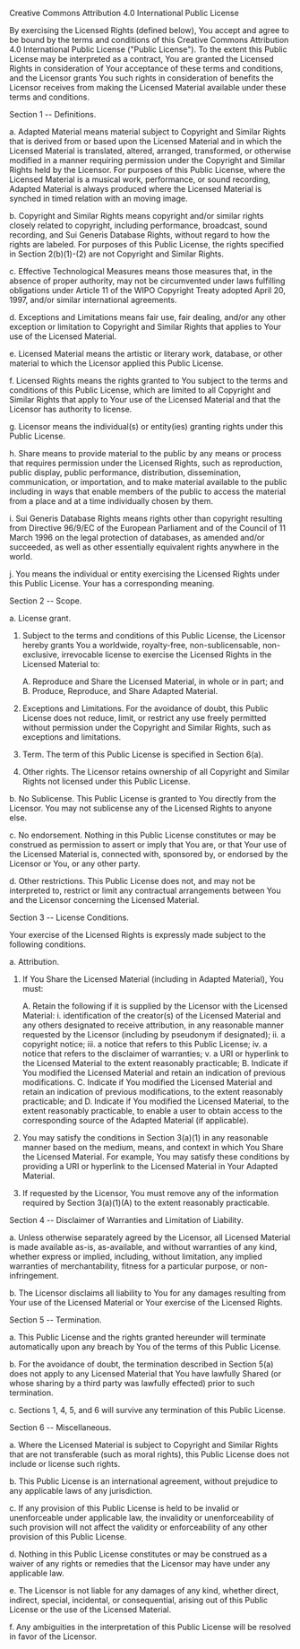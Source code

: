 Creative Commons Attribution 4.0 International Public License

By exercising the Licensed Rights (defined below), You accept and agree to be bound by the terms and conditions of this Creative Commons Attribution 4.0 International Public License ("Public License"). To the extent this Public License may be interpreted as a contract, You are granted the Licensed Rights in consideration of Your acceptance of these terms and conditions, and the Licensor grants You such rights in consideration of benefits the Licensor receives from making the Licensed Material available under these terms and conditions.

Section 1 -- Definitions.

a. Adapted Material means material subject to Copyright and Similar Rights that is derived from or based upon the Licensed Material and in which the Licensed Material is translated, altered, arranged, transformed, or otherwise modified in a manner requiring permission under the Copyright and Similar Rights held by the Licensor. For purposes of this Public License, where the Licensed Material is a musical work, performance, or sound recording, Adapted Material is always produced where the Licensed Material is synched in timed relation with an moving image.

b. Copyright and Similar Rights means copyright and/or similar rights closely related to copyright, including performance, broadcast, sound recording, and Sui Generis Database Rights, without regard to how the rights are labeled. For purposes of this Public License, the rights specified in Section 2(b)(1)-(2) are not Copyright and Similar Rights.

c. Effective Technological Measures means those measures that, in the absence of proper authority, may not be circumvented under laws fulfilling obligations under Article 11 of the WIPO Copyright Treaty adopted April 20, 1997, and/or similar international agreements.

d. Exceptions and Limitations means fair use, fair dealing, and/or any other exception or limitation to Copyright and Similar Rights that applies to Your use of the Licensed Material.

e. Licensed Material means the artistic or literary work, database, or other material to which the Licensor applied this Public License.

f. Licensed Rights means the rights granted to You subject to the terms and conditions of this Public License, which are limited to all Copyright and Similar Rights that apply to Your use of the Licensed Material and that the Licensor has authority to license.

g. Licensor means the individual(s) or entity(ies) granting rights under this Public License.

h. Share means to provide material to the public by any means or process that requires permission under the Licensed Rights, such as reproduction, public display, public performance, distribution, dissemination, communication, or importation, and to make material available to the public including in ways that enable members of the public to access the material from a place and at a time individually chosen by them.

i. Sui Generis Database Rights means rights other than copyright resulting from Directive 96/9/EC of the European Parliament and of the Council of 11 March 1996 on the legal protection of databases, as amended and/or succeeded, as well as other essentially equivalent rights anywhere in the world.

j. You means the individual or entity exercising the Licensed Rights under this Public License. Your has a corresponding meaning.

Section 2 -- Scope.

a. License grant.

1. Subject to the terms and conditions of this Public License, the Licensor hereby grants You a worldwide, royalty-free, non-sublicensable, non-exclusive, irrevocable license to exercise the Licensed Rights in the Licensed Material to:

    A. Reproduce and Share the Licensed Material, in whole or in part; and
    B. Produce, Reproduce, and Share Adapted Material.

2. Exceptions and Limitations. For the avoidance of doubt, this Public License does not reduce, limit, or restrict any use freely permitted without permission under the Copyright and Similar Rights, such as exceptions and limitations.

3. Term. The term of this Public License is specified in Section 6(a).

4. Other rights. The Licensor retains ownership of all Copyright and Similar Rights not licensed under this Public License.

b. No Sublicense. This Public License is granted to You directly from the Licensor. You may not sublicense any of the Licensed Rights to anyone else.

c. No endorsement. Nothing in this Public License constitutes or may be construed as permission to assert or imply that You are, or that Your use of the Licensed Material is, connected with, sponsored by, or endorsed by the Licensor or You, or any other party.

d. Other restrictions. This Public License does not, and may not be interpreted to, restrict or limit any contractual arrangements between You and the Licensor concerning the Licensed Material.

Section 3 -- License Conditions.

Your exercise of the Licensed Rights is expressly made subject to the following conditions.

a. Attribution.

1. If You Share the Licensed Material (including in Adapted Material), You must:

    A. Retain the following if it is supplied by the Licensor with the Licensed Material:
        i. identification of the creator(s) of the Licensed Material and any others designated to receive attribution, in any reasonable manner requested by the Licensor (including by pseudonym if designated);
        ii. a copyright notice;
        iii. a notice that refers to this Public License;
        iv. a notice that refers to the disclaimer of warranties;
        v. a URI or hyperlink to the Licensed Material to the extent reasonably practicable;
    B. Indicate if You modified the Licensed Material and retain an indication of previous modifications.
    C. Indicate if You modified the Licensed Material and retain an indication of previous modifications, to the extent reasonably practicable; and
    D. Indicate if You modified the Licensed Material, to the extent reasonably practicable, to enable a user to obtain access to the corresponding source of the Adapted Material (if applicable).

2. You may satisfy the conditions in Section 3(a)(1) in any reasonable manner based on the medium, means, and context in which You Share the Licensed Material. For example, You may satisfy these conditions by providing a URI or hyperlink to the Licensed Material in Your Adapted Material.

3. If requested by the Licensor, You must remove any of the information required by Section 3(a)(1)(A) to the extent reasonably practicable.

Section 4 -- Disclaimer of Warranties and Limitation of Liability.

a. Unless otherwise separately agreed by the Licensor, all Licensed Material is made available as-is, as-available, and without warranties of any kind, whether express or implied, including, without limitation, any implied warranties of merchantability, fitness for a particular purpose, or non-infringement.

b. The Licensor disclaims all liability to You for any damages resulting from Your use of the Licensed Material or Your exercise of the Licensed Rights.

Section 5 -- Termination.

a. This Public License and the rights granted hereunder will terminate automatically upon any breach by You of the terms of this Public License.

b. For the avoidance of doubt, the termination described in Section 5(a) does not apply to any Licensed Material that You have lawfully Shared (or whose sharing by a third party was lawfully effected) prior to such termination.

c. Sections 1, 4, 5, and 6 will survive any termination of this Public License.

Section 6 -- Miscellaneous.

a. Where the Licensed Material is subject to Copyright and Similar Rights that are not transferable (such as moral rights), this Public License does not include or license such rights.

b. This Public License is an international agreement, without prejudice to any applicable laws of any jurisdiction.

c. If any provision of this Public License is held to be invalid or unenforceable under applicable law, the invalidity or unenforceability of such provision will not affect the validity or enforceability of any other provision of this Public License.

d. Nothing in this Public License constitutes or may be construed as a waiver of any rights or remedies that the Licensor may have under any applicable law.

e. The Licensor is not liable for any damages of any kind, whether direct, indirect, special, incidental, or consequential, arising out of this Public License or the use of the Licensed Material.

f. Any ambiguities in the interpretation of this Public License will be resolved in favor of the Licensor.
